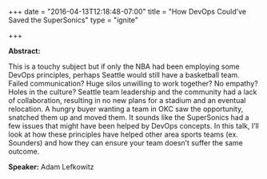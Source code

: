 +++
date = "2016-04-13T12:18:48-07:00"
title = "How DevOps Could’ve Saved the SuperSonics"
type = "ignite"

+++

**Abstract:**

This is a touchy subject but if only the NBA had been employing some DevOps principles, perhaps Seattle would still have a basketball team. Failed communication? Huge silos unwilling to work together? No empathy? Holes in the culture? Seattle team leadership and the community had a lack of collaboration, resulting in no new plans for a stadium and an eventual relocation. A hungry buyer wanting a team in OKC saw the opportunity, snatched them up and moved them. It sounds like the SuperSonics had a few issues that might have been helped by DevOps concepts. In this talk, I’ll look at how these principles have helped other area sports teams (ex. Sounders) and how they can ensure your team doesn’t suffer the same outcome.

**Speaker:** Adam Lefkowitz
